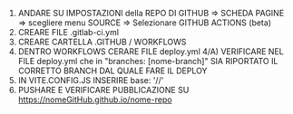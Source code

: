 1) ANDARE SU IMPOSTAZIONI della REPO DI GITHUB => SCHEDA PAGINE => scegliere menu SOURCE => Selezionare GITHUB ACTIONS (beta)
2) CREARE FILE .gitlab-ci.yml
3) CREARE CARTELLA .GITHUB / WORKFLOWS
4) DENTRO WORKFLOWS CERARE FILE deploy.yml
4/A) VERIFICARE NEL FILE deploy.yml che in "branches: [nome-branch]" SIA RIPORTATO IL CORRETTO BRANCH DAL QUALE FARE IL DEPLOY
5) IN VITE.CONFIG.JS INSERIRE base: '/<nome-repo>/'
6) PUSHARE E VERIFICARE PUBBLICAZIONE SU https://nomeGitHub.github.io/nome-repo
